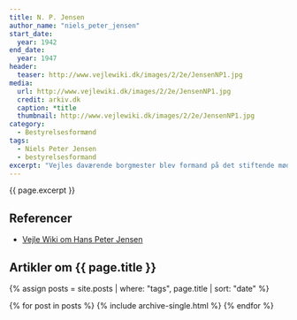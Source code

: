 ```yaml
---
title: N. P. Jensen
author_name: "niels_peter_jensen"
start_date: 
  year: 1942
end_date:
  year: 1947
header:
  teaser: http://www.vejlewiki.dk/images/2/2e/JensenNP1.jpg
media: 
  url: http://www.vejlewiki.dk/images/2/2e/JensenNP1.jpg
  credit: arkiv.dk
  caption: *title
  thumbnail: http://www.vejlewiki.dk/images/2/2e/JensenNP1.jpg
category:
  - Bestyrelsesformænd
tags:
  - Niels Peter Jensen
  - bestyrelsesformand
excerpt: "Vejles daværende borgmester blev formand på det stiftende møde for Den Jyske Idrætshøjskole."
---
```


{{ page.excerpt }}

## Referencer

- [Vejle Wiki om Hans Peter Jensen](http://www.vejlewiki.dk/index.php?title=Niels_Peter_Jensen)

## Artikler om {{ page.title }}

{% assign posts = site.posts | where: "tags", page.title | sort: "date" %}

{% for post in posts %}
  {% include archive-single.html %}
{% endfor %}
